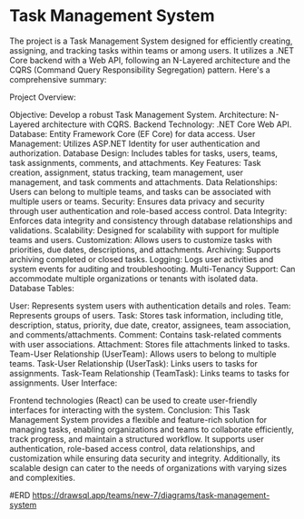 # Task Management System
The project is a Task Management System designed for efficiently creating, assigning, and tracking tasks within teams or among users. It utilizes a .NET Core backend with a Web API, following an N-Layered architecture and the CQRS (Command Query Responsibility Segregation) pattern. Here's a comprehensive summary:

Project Overview:

Objective: Develop a robust Task Management System.
Architecture: N-Layered architecture with CQRS.
Backend Technology: .NET Core Web API.
Database: Entity Framework Core (EF Core) for data access.
User Management: Utilizes ASP.NET Identity for user authentication and authorization.
Database Design: Includes tables for tasks, users, teams, task assignments, comments, and attachments.
Key Features: Task creation, assignment, status tracking, team management, user management, and task comments and attachments.
Data Relationships: Users can belong to multiple teams, and tasks can be associated with multiple users or teams.
Security: Ensures data privacy and security through user authentication and role-based access control.
Data Integrity: Enforces data integrity and consistency through database relationships and validations.
Scalability: Designed for scalability with support for multiple teams and users.
Customization: Allows users to customize tasks with priorities, due dates, descriptions, and attachments.
Archiving: Supports archiving completed or closed tasks.
Logging: Logs user activities and system events for auditing and troubleshooting.
Multi-Tenancy Support: Can accommodate multiple organizations or tenants with isolated data.
Database Tables:

User: Represents system users with authentication details and roles.
Team: Represents groups of users.
Task: Stores task information, including title, description, status, priority, due date, creator, assignees, team association, and comments/attachments.
Comment: Contains task-related comments with user associations.
Attachment: Stores file attachments linked to tasks.
Team-User Relationship (UserTeam): Allows users to belong to multiple teams.
Task-User Relationship (UserTask): Links users to tasks for assignments.
Task-Team Relationship (TeamTask): Links teams to tasks for assignments.
User Interface:

Frontend technologies (React) can be used to create user-friendly interfaces for interacting with the system.
Conclusion:
This Task Management System provides a flexible and feature-rich solution for managing tasks, enabling organizations and teams to collaborate efficiently, track progress, and maintain a structured workflow. It supports user authentication, role-based access control, data relationships, and customization while ensuring data security and integrity. Additionally, its scalable design can cater to the needs of organizations with varying sizes and complexities.


#ERD
https://drawsql.app/teams/new-7/diagrams/task-management-system
